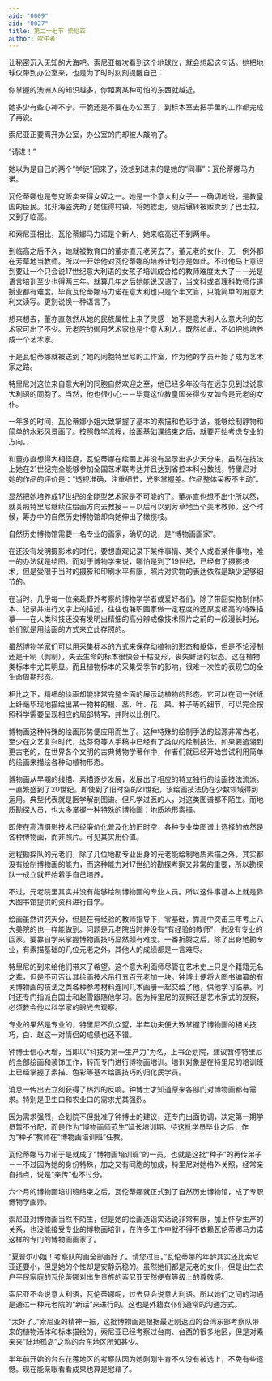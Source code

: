 ```yaml
---
aid: "0009"
zid: "0027"
title: 第二十七节 索尼亚
author: 吹牛者
---
```


让秘密沉入无知的大海吧。索尼亚每次看到这个地球仪，就会想起这句话。她把地球仪带到办公室来，也是为了时时刻刻提醒自己：

你掌握的澳洲人的知识越多，你距离某种可怕的东西就越近。

她多少有些心神不宁。干脆还是不要在办公室了，到标本室去把手里的工作都完成了再说。

索尼亚正要离开办公室，办公室的门却被人敲响了。

“请进！”

她以为是自己的两个“学徒”回来了，没想到进来的是她的“同事”：瓦伦蒂娜马力诺。

瓦伦蒂娜也是夸克贩卖来得女奴之一。她是一个意大利女子－－确切地说，是教皇国的臣民。北非海盗洗劫了她住得村镇，将她掳走，随后辗转被贩卖到了巴士拉，又到了临高。

和索尼亚相比，瓦伦蒂娜马力诺是个新人，她来临高还不到两年。

到临高之后不久，她就被教育口的董亦直元老买去了。董元老的女仆，无一例外都在芳草地当教师。所以一开始他对瓦伦蒂娜的培养计划亦是如此。不过他马上意识到要让一个只会说17世纪意大利语的女孩子培训成合格的教师难度太大了－－光是语言培训至少也得两三年。就算几年之后她能说汉语了，当文科或者理科教师传道授业都有难度。毕竟瓦伦蒂娜马力诺在意大利也只是个半文盲，只能简单的用意大利文读写。更别说换一种语言了。

想来想去，董亦直忽然从她的民族属性上来了灵感：她不是意大利人么意大利的艺术家可出了不少。元老院的御用艺术家也是个意大利人。既然如此，不如把她培养成一个艺术家。

于是瓦伦蒂娜就被送到了她的同胞特里尼的工作室，作为他的学员开始了成为艺术家之路。

特里尼对这位来自意大利的同胞自然欢迎之至，他已经多年没有在远东见到过说意大利语的同胞了。当然，他也很小心－－毕竟这位教皇国来得少女如今是元老的女仆。

一年多的时间，瓦伦蒂娜小姐大致掌握了基本的素描和色彩手法，能够绘制静物和简单的水彩风景画了。按照教学流程，绘画基础课结束之后，就要开始考虑专业的方向。，

和董亦直想得大相径庭，瓦伦蒂娜在绘画上并没有显示出多少天分来，虽然在技法上她在21世纪完全能够参加全国艺术联考达并且达到省控本科分数线，特里尼对她的作品的评价是：“透视准确，注重细节，光影掌握差。作品整体呆板不生动”。

显然把她培养成17世纪的全能型艺术家是不可能的了。董亦直也想不出个所以然，就关照特里尼继续往绘画方向去教授－－以后可以到芳草地当个美术教师。这个时候，筹办中的自然历史博物馆却向她伸出了橄榄枝。

自然历史博物馆需要一名专业的画家，确切的说，是“博物画画家”。

在还没有发明摄影术的时代，要想直观记录下某件事情、某个人或者某件事物，唯一的办法就是绘图。而对于博物学来说，哪怕是到了19世纪，已经有了摄影技术，但是受限于当时的摄影和印刷水平有限，照片对实物的表达依然是缺少足够细节的。

在当时，几乎每一位亲赴野外考察的博物学学者或爱好者们，除了带回实物制作标本、记录并进行文字上的描述，往往也兼职画家做一定程度的还原度极高的特殊描摹——在人类科技还没有发明出精细的高分辨成像技术照片之前的一段漫长时光，他们就是用绘画的方式来立此存照的。

虽然博物学家们可以用采集标本的方式来保存动植物的形态和躯体，但是不论浸制还是干制（剥制），失去生命的标本很快会干枯变形，丧失鲜活的状态。这在植物类标本中尤其明显。而且植物标本的采集受季节的影响，很难一次性的表现它的全生命周期形态。

相比之下，精细的绘画却能非常完整全面的展示动植物的形态。它可以在同一张纸上纤毫毕现地描绘出某一物种的根、茎、叶、花、果、种子等的细节，可以完全按照科学需要呈现相应的局部特写，并附以比例尺。

博物画这种特殊的绘画形势便应用而生了。这种特殊的绘制手法的起源非常古老。至少在文艺复兴时代，达芬奇等人手稿中已经有了类似的绘制技法。如果要追溯到更古老的，在世界各个文明的古典博物学著作中，作者们就已经开始尝试利用简单的绘画来描绘各种动植物形态。

博物画从早期的线描、素描逐步发展，发展出了相应的特立独行的绘画技法流派。一直繁盛到了20世纪。即使到了旧时空的21世纪，该绘画技法仍在少数领域得到运用。典型代表就是医学解剖图谱。但凡学过医的人，对这类图谱都不陌生。而地质勘探人员，也大多掌握一种特殊的博物画：地质地形素描。

即使在高清摄影技术已经廉价化普及化的旧时空，各种专业类图谱上选择的依然是各种博物画，而非照片。可见其实用价值。

远程勘探队的元老们，除了几位地勘专业出身的元老能绘制地质素描之外，其实都没有绘制博物画的能力，而这种能力对17世纪的勘探考察又非常的重要，所以勘探队一成立就开始着手自己培养。

不过，元老院里其实并没有能够绘制博物画的专业人员。所以这件事基本上就是靠大图书馆提供的资料进行自学。

绘画虽然讲究天分，但是在有经验的教师指导下，零基础，靠高中突击三年考上八大美院的也一样能做到。问题是元老院当时并没有“有经验的教师”，也没有专业的回家。要靠自学来掌握博物画技巧显然颇有难度。一番折腾之后，除了出身地勘专业，有素描基础的几位元老之外，其他人的成绩都是一言难尽。

特里尼的到来给他们带来了希望。这个意大利画师尽管在艺术史上只是个籍籍无名之辈，但是不可否认其绘画技术吊打五百元老加一块。钟博士便将大图书编纂的有关博物画的技法之类各种参考材料连同几本画册一起交给了他，供他学习临摹。同时还专门指派白国士和赵雪跟随他学习。因为特里尼的观察还是艺术家式的观察，必须教会他以科学家的眼光去观察。

专业的果然是专业的，特里尼不负众望，半年功夫便大致掌握了博物画的相关技巧，白、赵这一对情侣的成绩也还不错。

钟博士信心大增，当即以“科技为第一生产力”为名，上书企划院，建议暂停特里尼的全部绘画和装饰工作，转而专门进行博物画培训。培训对象是在特里尼的培训班上已经掌握了素描、色彩等基本绘画技巧的归化民学员。

消息一传出去立刻获得了热烈的反响。钟博士才知道原来各部门对博物画都有需求。特别是卫生口和农业口的需求尤其强烈。



因为需求强烈，企划院不但批准了钟博士的建议，还专门出面协调，决定第一期学员暂不分配，而是作为“博物画师范生”延长培训期。待这批学员毕业之后，作为“种子”教师在“博物画培训班”任教。

瓦伦蒂娜马力诺于是就成了“博物画培训班”的一员，也就是这批“种子”的再传弟子－－不过因为她的身份特殊，加之又有同胞的加成，特里尼对她格外关照，经常亲自指点，说是“亲传”也不过分。

六个月的博物画培训班结束之后，瓦伦蒂娜就正式到了自然历史博物馆，成了专职博物学画师。

索尼亚对博物画当然不陌生，但是她的绘画造诣实话说非常有限，加上怀孕生产的关系，也没能接受专业的博物画培训，在许多工作中就不得不依赖瓦伦蒂娜马力诺这样的专门的博物画画家了。

“夏普尔小姐！考察队的画全部画好了。请您过目。”瓦伦蒂娜的年龄其实还比索尼亚还要小，但是她的个性却是安静沉稳的。虽然她们都是元老的女仆，但是出生农户平民家庭的瓦伦蒂娜对出生贵族的索尼亚天然便有等级上的尊敬感。

索尼亚不会说意大利语，瓦伦蒂娜呢，过去只会说意大利语。所以她们之间的沟通是通过一种元老院的“新话”来进行的。这也是外籍女仆们通常的沟通方式。

“太好了。”索尼亚的精神一振，这批博物画是根据最近刚返回的台湾东部考察队带来的植物活体和标本描绘的，索尼亚已经考察过台南、台西的很多地区，但是对素来来“陆地孤岛”之称的台东地区所知甚少。

半年前开始的台东花莲地区的考察队因为她刚刚生育不久没有被选上，不免有些遗憾。现在能亲眼看看成果也算是慰藉了。

